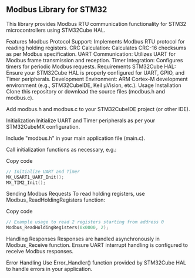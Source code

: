 ## Modbus Library for STM32 
This library provides Modbus RTU communication functionality for STM32 microcontrollers using STM32Cube HAL.

Features
Modbus Protocol Support: Implements Modbus RTU protocol for reading holding registers.
CRC Calculation: Calculates CRC-16 checksums as per Modbus specification.
UART Communication: Utilizes UART for Modbus frame transmission and reception.
Timer Integration: Configures timers for periodic Modbus requests.
Requirements
STM32Cube HAL: Ensure your STM32Cube HAL is properly configured for UART, GPIO, and Timer peripherals.
Development Environment: ARM Cortex-M development environment (e.g., STM32CubeIDE, Keil µVision, etc.).
Usage
Installation
Clone this repository or download the source files (modbus.h and modbus.c).

Add modbus.h and modbus.c to your STM32CubeIDE project (or other IDE).

Initialization
Initialize UART and Timer peripherals as per your STM32CubeMX configuration.

Include "modbus.h" in your main application file (main.c).

Call initialization functions as necessary, e.g.:

Copy code

```c
// Initialize UART and Timer
MX_USART1_UART_Init();
MX_TIM2_Init();
```

Sending Modbus Requests
To read holding registers, use Modbus_ReadHoldingRegisters function:

Copy code

```c
// Example usage to read 2 registers starting from address 0
Modbus_ReadHoldingRegisters(0x0000, 2);
```

Handling Responses
Responses are handled asynchronously in Modbus_Receive function. Ensure UART interrupt handling is configured to receive Modbus responses.

Error Handling
Use Error_Handler() function provided by STM32Cube HAL to handle errors in your application.
